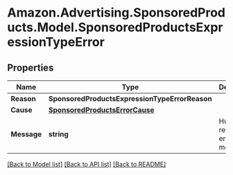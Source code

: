 # Amazon.Advertising.SponsoredProducts.Model.SponsoredProductsExpressionTypeError

## Properties

Name | Type | Description | Notes
------------ | ------------- | ------------- | -------------
**Reason** | **SponsoredProductsExpressionTypeErrorReason** |  | 
**Cause** | [**SponsoredProductsErrorCause**](SponsoredProductsErrorCause.md) |  | [optional] 
**Message** | **string** | Human readable error message | 

[[Back to Model list]](../README.md#documentation-for-models) [[Back to API list]](../README.md#documentation-for-api-endpoints) [[Back to README]](../README.md)

